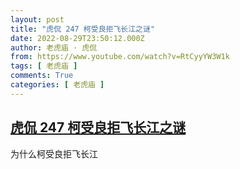 ```yaml
---
layout: post
title: "虎侃 247 柯受良拒飞长江之谜"
date: 2022-08-29T23:50:12.000Z
author: 老虎庙 · 虎侃
from: https://www.youtube.com/watch?v=RtCyyYW3W1k
tags: [ 老虎庙 ]
comments: True
categories: [ 老虎庙 ]
---
```

<!--1661817012000-->
[虎侃 247 柯受良拒飞长江之谜](https://www.youtube.com/watch?v=RtCyyYW3W1k)
------

<div>
为什么柯受良拒飞长江
</div>
